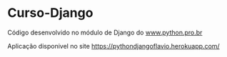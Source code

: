 # Curso-Django

Código desenvolvido no módulo de Django do www.python.pro.br

Aplicação disponivel no site https://pythondjangoflavio.herokuapp.com/ 